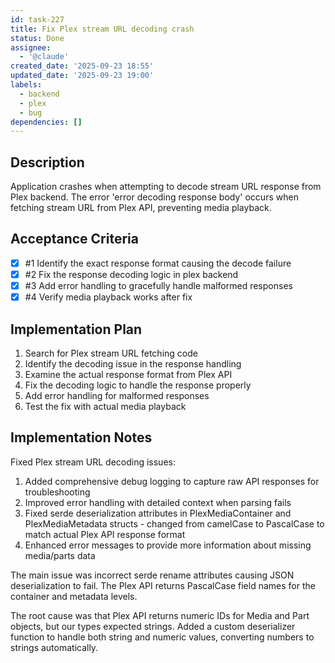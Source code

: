 ```yaml
---
id: task-227
title: Fix Plex stream URL decoding crash
status: Done
assignee:
  - '@claude'
created_date: '2025-09-23 18:55'
updated_date: '2025-09-23 19:00'
labels:
  - backend
  - plex
  - bug
dependencies: []
---
```


## Description

<!-- SECTION:DESCRIPTION:BEGIN -->
Application crashes when attempting to decode stream URL response from Plex backend. The error 'error decoding response body' occurs when fetching stream URL from Plex API, preventing media playback.
<!-- SECTION:DESCRIPTION:END -->

## Acceptance Criteria
<!-- AC:BEGIN -->
- [x] #1 Identify the exact response format causing the decode failure
- [x] #2 Fix the response decoding logic in plex backend
- [x] #3 Add error handling to gracefully handle malformed responses
- [x] #4 Verify media playback works after fix
<!-- AC:END -->

## Implementation Plan

<!-- SECTION:PLAN:BEGIN -->
1. Search for Plex stream URL fetching code
2. Identify the decoding issue in the response handling
3. Examine the actual response format from Plex API
4. Fix the decoding logic to handle the response properly
5. Add error handling for malformed responses
6. Test the fix with actual media playback
<!-- SECTION:PLAN:END -->

## Implementation Notes

<!-- SECTION:NOTES:BEGIN -->
Fixed Plex stream URL decoding issues:

1. Added comprehensive debug logging to capture raw API responses for troubleshooting
2. Improved error handling with detailed context when parsing fails
3. Fixed serde deserialization attributes in PlexMediaContainer and PlexMediaMetadata structs - changed from camelCase to PascalCase to match actual Plex API response format
4. Enhanced error messages to provide more information about missing media/parts data

The main issue was incorrect serde rename attributes causing JSON deserialization to fail. The Plex API returns PascalCase field names for the container and metadata levels.

The root cause was that Plex API returns numeric IDs for Media and Part objects, but our types expected strings. Added a custom deserializer function to handle both string and numeric values, converting numbers to strings automatically.
<!-- SECTION:NOTES:END -->
